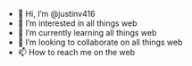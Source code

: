 - 👋 Hi, I’m @justinv416
- 👀 I’m interested in all things web
- 🌱 I’m currently learning all things web
- 💞️ I’m looking to collaborate on all things web
- 📫 How to reach me on the web

<!---
justinv416/justinv416 is a ✨ special ✨ repository because its `README.md` (this file) appears on your GitHub profile.
You can click the Preview link to take a look at your changes.
--->
